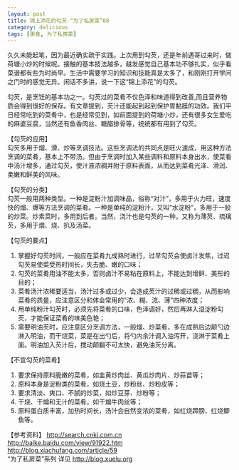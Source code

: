 ```yaml
---  
layout: post
title: 锦上添花的勾芡-“为了私房菜”08
category: delicious
tags: [美食, 为了私房菜] 
---
```


久久未能起笔，因为最近确实疏于实践。上次用到勾芡，还是年前遇哥过来时，做荷塘小炒的时候呢。接触的基本技法越多，越发感觉自己基本功不够扎实，似乎看菜谱都有些为时尚早。生活中需要学习的知识和技能真是太多了，和刚刚打开学问之门时的感觉无异。闲话不多讲，说一下这“锦上添花”的勾芡。


勾芡，是烹饪的基本功之一。勾芡过的菜肴不仅色泽和味道得到改善,而且营养物质会得到很好的保存。有文章提到，芡汁还能起到起到保护胃黏膜的功效。我们平日经常吃到的菜肴中，也是经常见到，如前面提到的荷塘小炒，还有很多女生爱吃的麻婆豆腐，当然还有鱼香肉丝、糖醋排骨等，统统都有用到了勾芡。

【勾芡的应用】  
勾芡多用于熘、滑、炒等烹调技法。这些烹调法的共同点是旺火速成，用这种方法烹调的菜肴，基本上不带汤。但由于烹调时加入某些调料和原料本身出水，使菜看中汤汁增多，通过勾芡，使汁液浓稠并附于原料表面，从而达到菜肴光泽、滑润、柔嫩和鲜美的风味。  

【勾芡的分类】  
勾芡一般用两种类型。一种是淀粉汁加调味品，俗称“对汁”，多用于火力旺，速度快的熘、爆等方法烹调的菜肴。一种是单纯的淀粉汁，又叫“水淀粉”，多用于一般的炒菜。炒素菜时，多用到后者。当然，浇汁也是勾芡的一种，又称为薄芡、琉璃芡，多用于煨、烧、扒及汤菜。   

【勾芡的要点】  
1. 掌握好勾芡时间，一般应在菜肴九成熟时进行，过早勾芡会使卤汁发焦，过迟勾芡易使菜受热时间长，失去脆、嫩的口味；
2. 勾芡的菜肴用油不能太多，否则卤汁不易粘在原料上，不能达到增鲜、美形的目的；
3. 菜肴汤汁浓稀要适当，汤汁过多或过少，会造成芡汁的过稀或过稠，从而影响菜肴的质量，应注意区分和体会常用的"浓、糊、流、薄"四种浓度；
4. 用单纯粉汁勾芡时，必须先将菜肴的口味，色泽调好，然后再淋入湿淀粉勾芡，才能保证菜肴的味美色艳；
5. 需要明油芡时，应注意区分烹调方法，一般熘、炒菜肴，多在成熟后边颠勺边淋入明油，而干烧菜，菜是在出勺后，将勺内余汁调入油泻开，浇淋于菜肴上面。明油加入芡汁后，搅动颠翻不可太快，避免油芡分离。

【不宜勾芡的菜肴】  
1. 要求保持原料脆嫩的菜肴，如韭黄炒肉丝、黄瓜炒肉片、炒蒜苗等；
2. 原料本身是淀粉类的菜肴，如烧土豆，炒粉丝、炒粉皮等；
3. 要求清淡、爽口、不腻的炒菜，如炒豆芽、炒粉等；
4. 干烧、干煸和无汁的菜肴，如干煸牛肉丝等；
5. 原料蛋白质丰富，加热时间长，汤汁会自然变浓的菜肴，如红烧蹄膀、红烧鲫鱼等。 

【参考资料】
<http://search.cnki.com.cn>  
<http://baike.baidu.com/view/91922.htm>  
<http://blog.xiachufang.com/article/59>  
“为了私房菜”系列 详见 <http://blog.xuelu.org>

